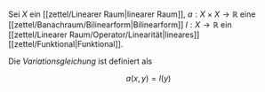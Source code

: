 Sei $X$ ein [[zettel/Linearer Raum|linearer Raum]], $a : X \times X \to \mathbb{R}$ eine [[zettel/Banachraum/Bilinearform|Bilinearform]] $l : X \to \mathbb{R}$ ein [[zettel/Linearer Raum/Operator/Linearität|lineares]] [[zettel/Funktional|Funktional]].

Die *Variationsgleichung* ist definiert als

$$
	a(x, y) = l(y)
$$